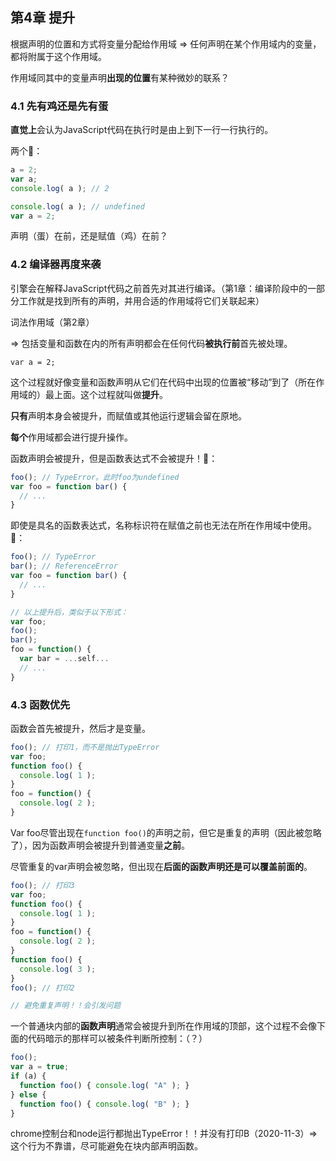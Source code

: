 ## 第4章 提升

根据声明的位置和方式将变量分配给作用域 => 任何声明在某个作用域内的变量，都将附属于这个作用域。

作用域同其中的变量声明**出现的位置**有某种微妙的联系？



### 4.1 先有鸡还是先有蛋

**直觉上**会认为JavaScript代码在执行时是由上到下一行一行执行的。

两个🌰：

```javascript
a = 2;
var a;
console.log( a ); // 2
```

```javascript
console.log( a ); // undefined
var a = 2;
```

声明（蛋）在前，还是赋值（鸡）在前？



### 4.2 编译器再度来袭

引擎会在解释JavaScript代码之前首先对其进行编译。（第1章：编译阶段中的一部分工作就是找到所有的声明，并用合适的作用域将它们关联起来）

词法作用域（第2章）

=> 包括变量和函数在内的所有声明都会在任何代码**被执行前**首先被处理。

`var a = 2;`

这个过程就好像变量和函数声明从它们在代码中出现的位置被“移动”到了（所在作用域的）最上面。这个过程就叫做**提升**。

**只有**声明本身会被提升，而赋值或其他运行逻辑会留在原地。

**每个**作用域都会进行提升操作。

函数声明会被提升，但是函数表达式不会被提升！🌰：

```javascript
foo(); // TypeError。此时foo为undefined
var foo = function bar() {
  // ...
}
```

即使是具名的函数表达式，名称标识符在赋值之前也无法在所在作用域中使用。🌰：

```javascript
foo(); // TypeError
bar(); // ReferenceError
var foo = function bar() {
  // ...
}

// 以上提升后，类似于以下形式：
var foo;
foo();
bar();
foo = function() {
  var bar = ...self...
  // ...
}
```



### 4.3 函数优先

函数会首先被提升，然后才是变量。

```javascript
foo(); // 打印1，而不是抛出TypeError
var foo;
function foo() {
  console.log( 1 );
}
foo = function() {
  console.log( 2 );
}
```

Var foo尽管出现在`function foo()`的声明之前，但它是重复的声明（因此被忽略了），因为函数声明会被提升到普通变量**之前**。

尽管重复的var声明会被忽略，但出现在**后面的函数声明还是可以覆盖前面的**。

```javascript
foo(); // 打印3
var foo;
function foo() {
  console.log( 1 );
}
foo = function() {
  console.log( 2 );
}
function foo() {
  console.log( 3 );
}
foo(); // 打印2

// 避免重复声明！！会引发问题
```

一个普通块内部的**函数声明**通常会被提升到所在作用域的顶部，这个过程不会像下面的代码暗示的那样可以被条件判断所控制：（？）

```javascript
foo();
var a = true;
if (a) {
  function foo() { console.log( "A" ); }
} else {
  function foo() { console.log( "B" ); }
}
```

chrome控制台和node运行都抛出TypeError！！并没有打印B（2020-11-3）=> 这个行为不靠谱，尽可能避免在块内部声明函数。

